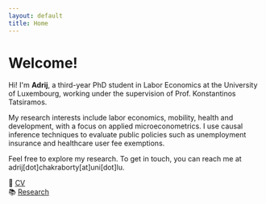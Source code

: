 ```yaml
---
layout: default
title: Home
---
```

# Welcome!

Hi! I'm **Adrij**, a third-year PhD student in Labor Economics at the University of Luxembourg, working under the supervision of Prof. Konstantinos Tatsiramos.

My research interests include labor economics, mobility, health and development, with a focus on applied microeconometrics. I use causal inference techniques to evaluate public policies such as unemployment insurance and healthcare user fee exemptions.

Feel free to explore my research. 
To get in touch, you can reach me at adrij[dot]chakraborty[at]uni[dot]lu.

📄 [CV](assets/Adrij_CV.pdf)  
📚 [Research](/research.html)

